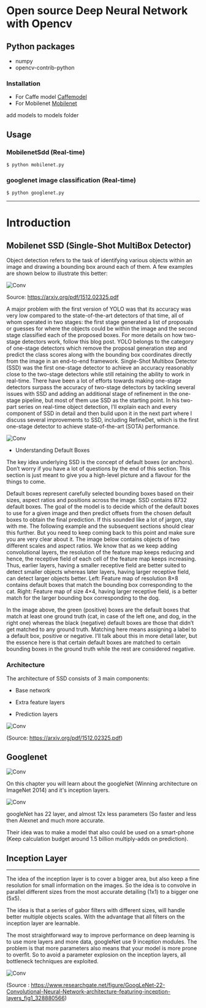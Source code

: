 # Open source Deep Neural Network with Opencv

## Python packages
* numpy
* opencv-contrib-python

### Installation

* For Caffe model [Caffemodel](http://dl.caffe.berkeleyvision.org/bvlc_googlenet.caffemodel)
* For Mobilenet [Mobilenet](https://drive.google.com/open?id=0B3gersZ2cHIxRm5PMWRoTkdHdHc)

 add models to models folder

## Usage

### MobilenetSdd (Real-time)
`$ python mobilenet.py`

### googlenet image classification (Real-time)

`$ python googlenet.py`

-------------------------------------------------------------------------------------------------------------------------

# Introduction
## Mobilenet SSD  (Single-Shot MultiBox Detector)

Object detection refers to the task of identifying various objects within an image and drawing a bounding box around each of them. A few examples are shown below to illustrate this better:

![Conv](test/example.png)

Source: https://arxiv.org/pdf/1512.02325.pdf

A major problem with the first version of YOLO was that its accuracy was very low compared to the state-of-the-art detectors of that time, all of whom operated in two stages: the first stage generated a list of proposals or guesses for where the objects could be within the image and the second stage classified each of the proposed boxes. For more details on how two-stage detectors work, follow this blog post. YOLO belongs to the category of one-stage detectors which remove the proposal generation step and predict the class scores along with the bounding box coordinates directly from the image in an end-to-end framework. Single-Shot Multibox Detector (SSD) was the first one-stage detector to achieve an accuracy reasonably close to the two-stage detectors while still retaining the ability to work in real-time. There have been a lot of efforts towards making one-stage detectors surpass the accuracy of two-stage detectors by tackling several issues with SSD and adding an additional stage of refinement in the one-stage pipeline, but most of them use SSD as the starting point. In his two-part series on real-time object detection, I’ll explain each and every component of SSD in detail and then build upon it in the next part where I discuss several improvements to SSD, including RefineDet, which is the first one-stage detector to achieve state-of-the-art (SOTA) performance.

![Conv](test/example1.png)



* Understanding Default Boxes

The key idea underlying SSD is the concept of default boxes (or anchors). Don’t worry if you have a lot of questions by the end of this section. This section is just meant to give you a high-level picture and a flavour for the things to come.

Default boxes represent carefully selected bounding boxes based on their sizes, aspect ratios and positions across the image. SSD contains 8732 default boxes. The goal of the model is to decide which of the default boxes to use for a given image and then predict offsets from the chosen default boxes to obtain the final prediction. If this sounded like a lot of jargon, stay with me. The following example and the subsequent sections should clear this further. But you need to keep coming back to this point and make sure you are very clear about it. The image below contains objects of two different scales and aspect ratios. We know that as we keep adding convolutional layers, the resolution of the feature map keeps reducing and hence, the receptive field of each cell of the feature map keeps increasing. Thus, earlier layers, having a smaller receptive field are better suited to detect smaller objects whereas later layers, having larger receptive field, can detect larger objects better.
Left: Feature map of resolution 8×8 contains default boxes that match the bounding box corresponding to the cat. Right: Feature map of size 4×4, having larger receptive field, is a better match for the larger bounding box corresponding to the dog.

In the image above, the green (positive) boxes are the default boxes that match at least one ground truth (cat, in case of the left one, and dog, in the right one) whereas the black (negative) default boxes are those that didn’t get matched to any ground truth. Matching here means assigning a label to a default box, positive or negative. I’ll talk about this in more detail later, but the essence here is that certain default boxes are matched to certain bounding boxes in the ground truth while the rest are considered negative. 


### Architecture

The architecture of SSD consists of 3 main components:

* Base network

* Extra feature layers

* Prediction layers


![Conv](test/example2.png)


(Source: https://arxiv.org/pdf/1512.02325.pdf)


## Googlenet


![Conv](test/google1.png)

On this chapter you will learn about the googleNet (Winning architecture on ImageNet 2014) and it's inception layers.


![Conv](test/googlenet2.png)

googleNet has 22 layer, and almost 12x less parameters (So faster and less then Alexnet and much more accurate.

Their idea was to make a model that also could be used on a smart-phone (Keep calculation budget around 1.5 billion multiply-adds on prediction).

## Inception Layer
---------------------------------------------------------------------------------------------------------------------------

The idea of the inception layer is to cover a bigger area, but also keep a fine resolution for small information on the images. So the idea is to convolve in parallel different sizes from the most accurate detailing (1x1) to a bigger one (5x5).

The idea is that a series of gabor filters with different sizes, will handle better multiple objects scales. With the advantage that all filters on the inception layer are learnable.

The most straightforward way to improve performance on deep learning is to use more layers and more data, googleNet use 9 inception modules. The problem is that more parameters also means that your model is more prone to overfit. So to avoid a parameter explosion on the inception layers, all bottleneck techniques are exploited.

![Conv](test/googlenet3.png)

(Source : https://www.researchgate.net/figure/GoogLeNet-22-Convolutional-Neural-Network-architecture-featuring-inception-layers_fig1_328880566)
